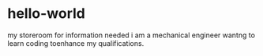# hello-world
my storeroom for information needed
i am a mechanical engineer wantng to learn coding toenhance my qualifications.
